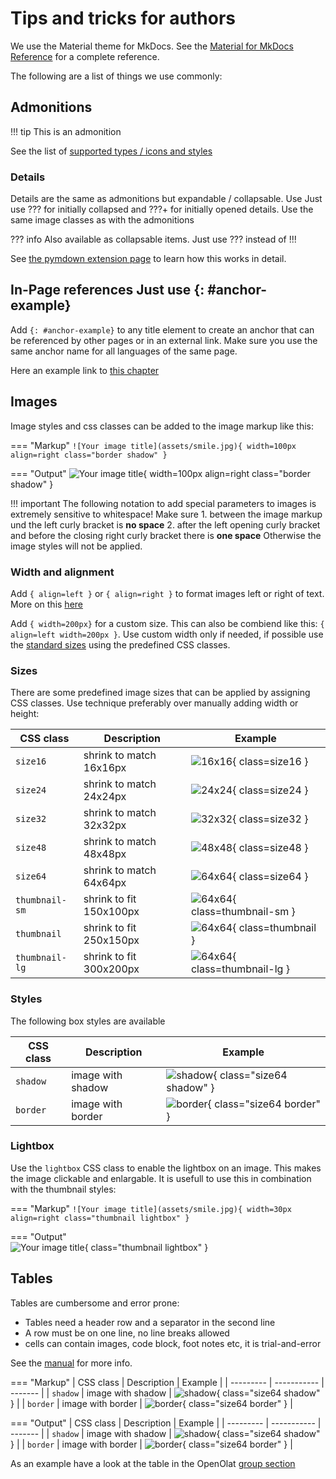 # Tips and tricks for authors

We use the Material theme for MkDocs. See the [Material for MkDocs Reference](https://squidfunk.github.io/mkdocs-material/reference/) for a complete reference. 

The following are a list of things we use commonly: 

## Admonitions
!!! tip
    This is an admonition

See the list of [supported types / icons and styles](https://squidfunk.github.io/mkdocs-material/reference/admonitions/#supported-types)

### Details

Details are the same as admonitions but expandable / collapsable. Use Just use ??? for initially collapsed and ???+ for initially opened details. Use the same image classes as with the admonitions

??? info
    Also available as collapsable items. Just use ??? instead of !!!

See [the pymdown extension page](https://facelessuser.github.io/pymdown-extensions/extensions/details/) to learn how this works in detail. 


## In-Page references Just use {: #anchor-example}

Add `{: #anchor-example}` to any title element to create an anchor that can be referenced by other pages or in an external link. Make sure you use the same anchor name for all languages of the same page. 
 
Here an example link to [this chapter](#anchor-example) 

## Images

Image styles and css classes can be added to the image markup like this: 

=== "Markup"
	`![Your image title](assets/smile.jpg){ width=100px align=right class="border shadow" }`

=== "Output"
	![Your image title](assets/smile.jpg){ width=100px align=right class="border shadow" }

!!! important
	The following notation to add special parameters to images is extremely sensitive to whitespace! Make sure
		1. between the image markup und the left curly bracket is **no space**
		2. after the left opening curly bracket and before the closing right curly bracket there is **one space** 
	Otherwise the image styles will not be applied. 

### Width and alignment

Add `{ align=left }` or `{ align=right }` to format images left or right of text. More on this [here](https://squidfunk.github.io/mkdocs-material/reference/images/)

Add `{ width=200px}` for a custom size. This can also be combiend like this: `{ align=left width=200px }`. Use custom width only if needed, if possible use the [standard sizes](#sizes) using the predefined CSS classes. 


### Sizes

There are some predefined image sizes that can be applied by assigning CSS classes. Use technique preferably over manually adding width or height: 

| CSS class | Description | Example |
| --------- | ----------- | ------- |
| `size16` | shrink to match 16x16px | ![16x16](assets/smile.jpg){ class=size16 } |
| `size24` | shrink to match 24x24px | ![24x24](assets/smile.jpg){ class=size24 } |
| `size32` | shrink to match 32x32px | ![32x32](assets/smile.jpg){ class=size32 } |
| `size48` | shrink to match 48x48px | ![48x48](assets/smile.jpg){ class=size48 } |
| `size64` | shrink to match 64x64px | ![64x64](assets/smile.jpg){ class=size64 } |
| `thumbnail-sm` | shrink to fit 150x100px | ![64x64](assets/example-screenshot.png){ class=thumbnail-sm } |
| `thumbnail` | shrink to fit 250x150px | ![64x64](assets/example-screenshot.png){ class=thumbnail } |
| `thumbnail-lg` | shrink to fit 300x200px | ![64x64](assets/example-screenshot.png){ class=thumbnail-lg } |


### Styles

The following box styles are available

| CSS class | Description | Example |
| --------- | ----------- | ------- |
| `shadow` | image with shadow | ![shadow](assets/smile.jpg){ class="size64 shadow" } |
| `border` | image with border | ![border](assets/smile.jpg){ class="size64 border" } |


### Lightbox

Use the `lightbox` CSS class to enable the lightbox on an image. This makes the image clickable and enlargable. It is usefull to use this in combination with the thumbnail styles: 

=== "Markup"
	`![Your image title](assets/smile.jpg){ width=30px align=right class="thumbnail lightbox" }`

=== "Output"	
	![Your image title](assets/example-screenshot.png){ class="thumbnail lightbox" }
 

## Tables

Tables are cumbersome and error prone: 
- Tables need a header row and a separator in the second line
- A row must be on one line, no line breaks allowed
- cells can contain images, code block, foot notes etc, it is trial-and-error

See the [manual](https://squidfunk.github.io/mkdocs-material/reference/data-tables/) for more info.

=== "Markup"
		| CSS class | Description | Example |
		| --------- | ----------- | ------- |
		| `shadow` | image with shadow | ![shadow](assets/smile.jpg){ class="size64 shadow" } |
		| `border` | image with border | ![border](assets/smile.jpg){ class="size64 border" } |
	
=== "Output"
	| CSS class | Description | Example |
	| --------- | ----------- | ------- |
	| `shadow` | image with shadow | ![shadow](assets/smile.jpg){ class="size64 shadow" } |
	| `border` | image with border | ![border](assets/smile.jpg){ class="size64 border" } |
	


As an example have a look at the table in the OpenOlat [group section](../../../manual_user/groups/Using_Group_Tools/)